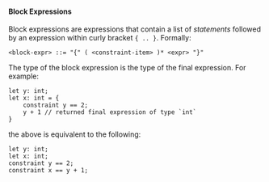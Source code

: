 #### Block Expressions

Block expressions are expressions that contain a list of _statements_ followed by an expression within curly bracket `{ .. }`. Formally:

```bnf
<block-expr> ::= "{" ( <constraint-item> )* <expr> "}"
```

The type of the block expression is the type of the final expression. For example:

```yurt
let y: int;
let x: int = {
    constraint y == 2;
    y + 1 // returned final expression of type `int`
}
```

the above is equivalent to the following:

```yurt
let y: int;
let x: int;
constraint y == 2;
constraint x == y + 1;
```
